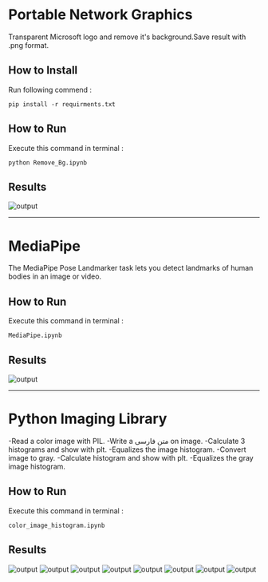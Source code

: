 # Portable Network Graphics
Transparent Microsoft logo and remove it's background.Save result with .png format.

## How to Install
Run following commend :
```
pip install -r requirments.txt
```
## How to Run
Execute this command in terminal :
```
python Remove_Bg.ipynb
```
## Results
![output](Output/logo.png)

-----------------------------------------
# MediaPipe
The MediaPipe Pose Landmarker task lets you detect landmarks of human bodies in an image or video.


## How to Run
Execute this command in terminal :
```
MediaPipe.ipynb
```
## Results
![output](Output/sport.png)

-----------------------------------------
# Python Imaging Library
-Read a color image with PIL.
-Write a متن فارسی on image.
-Calculate 3 histograms and show with plt.
-Equalizes the image histogram.
-Convert image to gray.
-Calculate histogram and show with plt.
-Equalizes the gray image histogram.

## How to Run
Execute this command in terminal :
```
color_image_histogram.ipynb
```
## Results
![output](Output/1.png) 
![output](Output/2.png)
![output](Output/3.png)
![output](Output/4.png)
![output](Output/5.png)
![output](Output/6.png)
![output](Output/7.png)
![output](Output/8.png)

